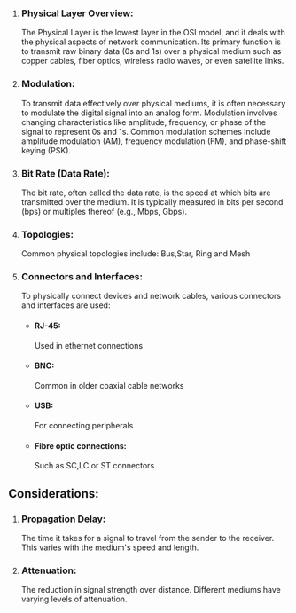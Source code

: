 1. ### Physical Layer Overview:
   The Physical Layer is the lowest layer in the OSI model, and it deals with the physical aspects of network communication. Its primary function is to transmit raw binary data (0s and 1s) over a physical medium such as copper cables, fiber optics, wireless radio waves, or even satellite links.
2. ### Modulation:
   To transmit data effectively over physical mediums, it is often necessary to modulate the digital signal into an analog form. Modulation involves changing characteristics like amplitude, frequency, or phase of the signal to represent 0s and 1s. Common modulation schemes include amplitude modulation (AM), frequency modulation (FM), and phase-shift keying (PSK).
3. ### Bit Rate (Data Rate):
   The bit rate, often called the data rate, is the speed at which bits are transmitted over the medium. It is typically measured in bits per second (bps) or multiples thereof (e.g., Mbps, Gbps).
4. ### Topologies:
   Common physical topologies include: Bus,Star, Ring and Mesh
5. ### Connectors and Interfaces:
   To physically connect devices and network cables, various connectors and interfaces are used:
   - #### RJ-45:
     Used in ethernet connections
   - #### BNC:
     Common in older coaxial cable networks
   - #### USB:
     For connecting peripherals
   - #### Fibre optic connections:
     Such as SC,LC or ST connectors

## Considerations:

1. ### Propagation Delay:

   The time it takes for a signal to travel from the sender to the receiver. This varies with the medium's speed and length.

2. ### Attenuation:
   The reduction in signal strength over distance. Different mediums have varying levels of attenuation.
